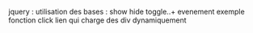 jquery : utilisation des bases : show hide toggle..+ evenement exemple fonction click 
lien qui charge des div dynamiquement 

